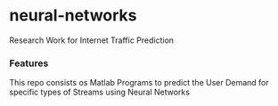 neural-networks
===============

Research Work for Internet Traffic Prediction

### Features

This repo consists os Matlab Programs to predict the User Demand for specific types of Streams using Neural Networks
